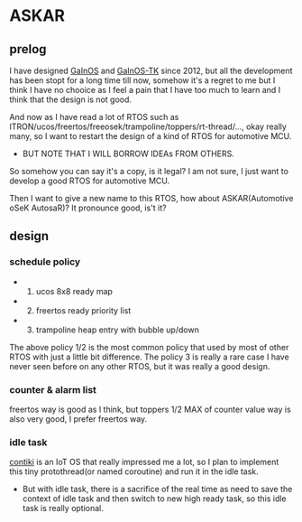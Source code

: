 
# ASKAR

## prelog

I have designed [GaInOS](https://github.com/parai/GaInOS) and [GaInOS-TK](https://github.com/parai/gainos-tk) since 2012, but all the development has been stopt for a long time till now, somehow it's a regret to me but I think I have no chooice as I feel a pain that I have too much to learn and I think that the design is not good.

And now as I have read a lot of RTOS such as ITRON/ucos/freertos/freeosek/trampoline/toppers/rt-thread/..., okay really many, so I want to restart the design of a kind of RTOS for automotive MCU.

* BUT NOTE THAT I WILL BORROW IDEAs FROM OTHERS.

So somehow you can say it's a copy, is it legal? I am not sure, I just want to develop a good RTOS for automotive MCU.

Then I want to give a new name to this RTOS, how about ASKAR(Automotive oSeK AutosaR)? It pronounce good, is't it?

## design

### schedule policy

* 1. ucos 8x8 ready map
* 2. freertos ready priority list
* 3. trampoline heap entry with bubble up/down

The above policy 1/2 is the most common policy that used by most of other RTOS with just a little bit difference. The policy 3 is really a rare case I have never seen before on any other RTOS, but it was really a good design.

### counter & alarm list

freertos way is good as I think, but toppers 1/2 MAX of counter value way is also very good, I prefer freertos way.

### idle task

[contiki](http://contiki-os.org/) is an IoT OS that really impressed me a lot, so I plan to implement this tiny protothread(or named coroutine) and run it in the idle task.

* But with idle task, there is a sacrifice of the real time as need to save the context of idle task and then switch to new high ready task, so this idle task is really optional.

 
